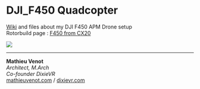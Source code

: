 # DJI_F450 Quadcopter
[Wiki](https://github.com/mathieuvenot/F450/wiki) and files about my DJI F450 APM Drone setup  
Rotorbuild page : [F450 from CX20](http://rotorbuilds.com/build/973)

![](https://github.com/mathieuvenot/F450/blob/master/00_Pictures/F450HD.png?raw=true)

- - - - -
  **Mathieu Venot**  
  *Architect, M.Arch*  
  *Co-founder DixieVR*  
  [mathieuvenot.com](http://mathieuvenot.com) / [dixievr.com](http://dixievr.com)
